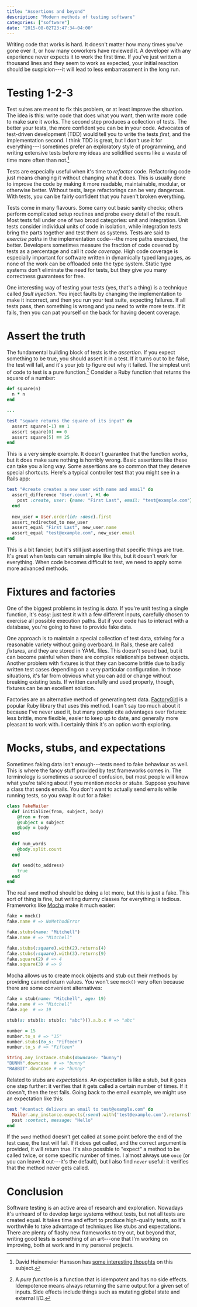 ```yaml
---
title: "Assertions and beyond"
description: "Modern methods of testing software"
categories: ["software"]
date: "2015-08-02T23:47:34-04:00"
---
```


Writing code that works is hard. It doesn't matter how many times you've gone over it, or how many coworkers have reviewed it. A developer with any experience never expects it to work the first time. If you've just written a thousand lines and they seem to work as expected, your initial reaction should be suspicion---it will lead to less embarrassment in the long run.

<!--more-->

# Testing 1-2-3

Test suites are meant to fix this problem, or at least improve the situation. The idea is this: write code that does what you want, then write more code to make sure it works. The second step produces a collection of tests. The better your tests, the more confident you can be in your code. Advocates of test-driven development (TDD) would tell you to write the tests _first_, and the implementation second. I think TDD is great, but I don't use it for everything---I sometimes prefer an exploratory style of programming, and writing extensive tests before my ideas are solidified seems like a waste of time more often than not.[^1]

Tests are especially useful when it's time to _refactor_ code. Refactoring code just means changing it without changing what it does. This is usually done to improve the code by making it more readable, maintainable, modular, or otherwise better. Without tests, large refactorings can be very dangerous. With tests, you can be fairly confident that you haven't broken everything.

Tests come in many flavours. Some carry out basic sanity checks; others perform complicated setup routines and probe every detail of the result. Most tests fall under one of two broad categories: unit and integration. Unit tests consider individual units of code in isolation, while integration tests bring the parts together and test them as systems. Tests are said to _exercise paths_ in the implementation code---the more paths exercised, the better. Developers sometimes measure the fraction of code covered by tests as a percentage and call it _code coverage_. High code coverage is especially important for software written in dynamically typed languages, as none of the work can be offloaded onto the type system. Static type systems don't eliminate the need for tests, but they give you many correctness guarantees for free.

One interesting way of testing your tests (yes, that's a thing) is a technique called _fault injection_. You inject faults by changing the implementation to make it incorrect, and then you run your test suite, expecting failures. If all tests pass, then something is wrong and you need to write more tests. If it fails, then you can pat yourself on the back for having decent coverage.

# Assert the truth

The fundamental building block of tests is the _assertion_. If you expect something to be true, you should assert it in a test. If it turns out to be false, the test will fail, and it's your job to figure out why it failed. The simplest unit of code to test is a pure function.[^2] Consider a Ruby function that returns the square of a number:

```ruby
def square(n)
  n * n
end

...

test "square returns the square of its input" do
  assert square(-1) == 1
  assert square(0) == 0
  assert square(5) == 25
end
```

This is a very simple example. It doesn't guarantee that the function works, but it does make sure nothing is horribly wrong. Basic assertions like these can take you a long way. Some assertions are so common that they deserve special shortcuts. Here's a typical controller test that you might see in a Rails app:

```ruby
test "#create creates a new user with name and email" do
  assert_difference 'User.count', +1 do
    post :create, user: {name: "First Last", email: "test@example.com"}
  end
  
  new_user = User.order(id: :desc).first
  assert_redirected_to new_user
  assert_equal "First Last", new_user.name
  assert_equal "test@example.com", new_user.email
end
```

This is a bit fancier, but it's still just asserting that specific things are true. It's great when tests can remain simple like this, but it doesn't work for everything. When code becomes difficult to test, we need to apply some more advanced methods.

# Fixtures and factories

One of the biggest problems in testing is _data_. If you're unit testing a single function, it's easy: just test it with a few different inputs, carefully chosen to exercise all possible execution paths. But if your code has to interact with a database, you're going to have to provide fake data.

One approach is to maintain a special collection of test data, striving for a reasonable variety without going overboard. In Rails, these are called _fixtures_, and they are stored in YAML files. This doesn't sound bad, but it can become painful when there are complex relationships between objects. Another problem with fixtures is that they can become brittle due to badly written test cases depending on a very particular configuration. In those situations, it's far from obvious what you can add or change without breaking existing tests. If written carefully and used properly, though, fixtures can be an excellent solution.

Factories are an alternative method of generating test data. [FactoryGirl][fg] is a popular Ruby library that uses this method. I can't say too much about it because I've never used it, but many people cite advantages over fixtures: less brittle, more flexible, easier to keep up to date, and generally more pleasant to work with. I certainly think it's an option worth exploring.

# Mocks, stubs, and expectations

Sometimes faking data isn't enough---tests need to fake behaviour as well. This is where the fancy stuff provided by test frameworks comes in. The terminology is sometimes a source of confusion, but most people will know what you're talking about if you mention _mocks_ or _stubs_. Suppose you have a class that sends emails. You don't want to actually send emails while running tests, so you swap it out for a fake:

```ruby
class FakeMailer
  def initialize(from, subject, body)
    @from = from
    @subject = subject
    @body = body
  end

  def num_words
    @body.split.count
  end

  def send(to_address)
    true
  end
end
```

The real `send` method should be doing a lot more, but this is just a fake. This sort of thing is fine, but writing dummy classes for everything is tedious. Frameworks like [Mocha][mocha] make it much easier:

```ruby
fake = mock()
fake.name # => NoMethodError

fake.stubs(name: "Mitchell")
fake.name # => "Mitchell"

fake.stubs(:square).with(2).returns(4)
fake.stubs(:square).with(3).returns(9)
fake.square(2) # => 4
fake.square(3) # => 9
```

Mocha allows us to create mock objects and stub out their methods by providing canned return values. You won't see `mock()` very often because there are some convenient alternatives:

```ruby
fake = stub(name: "Mitchell", age: 19)
fake.name # => "Mitchell"
fake.age  # => 19

stub(a: stub(b: stub(c: "abc"))).a.b.c # => "abc"

number = 15
number.to_s # => "15"
number.stubs(to_s: "Fifteen")
number.to_s # => "Fifteen"

String.any_instance.stubs(downcase: "bunny")
"BUNNY".downcase  # => "bunny"
"RABBIT".downcase # => "bunny"
```

Related to stubs are _expectations_. An expectation is like a stub, but it goes one step further: it verifies that it gets called a certain number of times. If it doesn't, then the test fails. Going back to the email example, we might use an expectation like this:

```ruby
test "#contact delivers an email to test@example.com" do
  Mailer.any_instance.expects(:send).with('test@example.com').returns(true).once
  post :contact, message: "Hello"
end
```

If the `send` method doesn't get called at some point before the end of the test case, the test will fail. If it does get called, and the correct argument is provided, it will return true. It's also possible to "expect" a method to be called twice, or some specific number of times. I almost always use `once` (or you can leave it out---it's the default), but I also find `never` useful: it verifies that the method never gets called.

# Conclusion

Software testing is an active area of research and exploration. Nowadays it's unheard of to develop large systems without tests, but not all tests are created equal. It takes time and effort to produce high-quality tests, so it's worthwhile to take advantage of techniques like stubs and expectations. There are plenty of flashy new frameworks to try out, but beyond that, writing good tests is something of an art---one that I'm working on improving, both at work and in my personal projects.

[^1]: David Heinemeier Hansson has [some interesting thoughts][tdd] on this subject.

[^2]: A _pure function_ is a function that is idempotent and has no side effects. Idempotence means always returning the same output for a given set of inputs. Side effects include things such as  mutating global state and external I/O.

[tdd]: http://david.heinemeierhansson.com/2014/tdd-is-dead-long-live-testing.html
[fg]: https://github.com/thoughtbot/factory_girl
[mocha]: https://github.com/freerange/mocha
